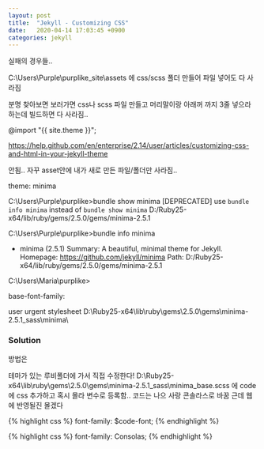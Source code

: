```yaml
---
layout: post
title:  "Jekyll - Customizing CSS"
date:   2020-04-14 17:03:45 +0900
categories: jekyll
---
```


실패의 경우들..

C:\Users\Purple\purplike\_site\assets
에 css/scss 폴더 만들어 파일 넣어도 다 사라짐


분명 찾아보면 보러가면
css나 scss 파일 만들고 머리말이랑 아래꺼 까지 3줄 넣으라하는데 빌드하면 다 사라짐..

@import "{{ site.theme }}";



https://help.github.com/en/enterprise/2.14/user/articles/customizing-css-and-html-in-your-jekyll-theme

안됨.. 자꾸 asset안에 내가 새로 만든 파일/폴더만 사라짐..



theme: minima


C:\Users\Purple\purplike>bundle show minima
[DEPRECATED] use `bundle info minima` instead of `bundle show minima`
D:/Ruby25-x64/lib/ruby/gems/2.5.0/gems/minima-2.5.1

C:\Users\Purple\purplike>bundle info minima
  * minima (2.5.1)
        Summary: A beautiful, minimal theme for Jekyll.
        Homepage: https://github.com/jekyll/minima
        Path: D:/Ruby25-x64/lib/ruby/gems/2.5.0/gems/minima-2.5.1

C:\Users\Maria\purplike>


base-font-family:

user urgent stylesheet
D:\Ruby25-x64\lib\ruby\gems\2.5.0\gems\minima-2.5.1\_sass\minima\


### Solution
방법은

테마가 있는 루비폴더에 가서 직접 수정한다!
D:\Ruby25-x64\lib\ruby\gems\2.5.0\gems\minima-2.5.1\_sass\minima\_base.scss
에 code에 css 추가하고 혹시 몰라 변수로 등록함..
코드는 나으 사랑 콘솔라스로 바꿈
근데 웹에 반영될진 몰겠다

{% highlight css %}
  font-family: $code-font;
{% endhighlight %}


{% highlight css %}
  font-family: Consolas;
{% endhighlight %}